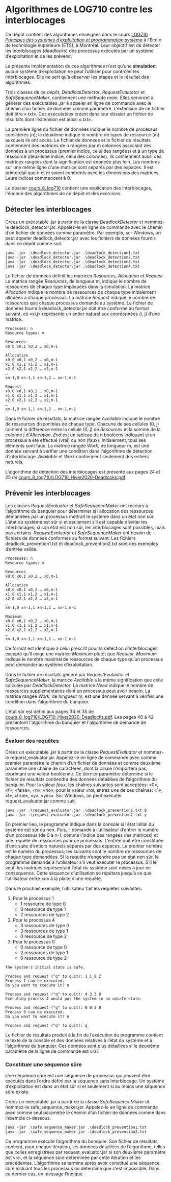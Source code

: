 # Algorithmes de LOG710 contre les interblocages
Ce dépôt contient des algorithmes enseignés dans le cours
[LOG710 *Principes des systèmes d’exploitation et programmation système*](https://www.etsmtl.ca/etudes/cours/LOG710)
à l’École de technologie supérieure (ÉTS), à Montréal. Leur objectif est de
détecter les interblocages (*deadlocks*) des processus exécutés par un système
d’exploitation et de les prévenir.

La présente implémentation de ces algorithmes n’est qu’une **simulation**:
aucun système d’exploitation ne peut l’utiliser pour contrôler les
interblocages. Elle ne sert qu’à observer les étapes et le résultat des
algorithmes.

Trois classes de ce dépôt, *DeadlockDetector*, *RequestEvaluator* et
*SafeSequenceMaker*, contiennent une méthode *main*. Elles serviront à générer
des exécutables .jar à appeler en ligne de commande avec le chemin d’un fichier
de données comme paramètre. L’extension de ce fichier doit être «.txt». Ces
exécutables créent dans leur dossier un fichier de résultats dont l’extension
est aussi «.txt».

La première ligne du fichier de données indique le nombre de processus
considérés (n); la deuxième indique le nombre de types de ressource (m)
auxquels ils ont accès. Le fichier de données et le fichier de résultats
contiennent des matrices de n rangées par m colonnes associant des données à
un processus (premier indice, celui des rangées) et à un type de ressource
(deuxième indice, celui des colonnes). Ils contiennent aussi des matrices
rangées dont la signification est énoncée plus loin. Les nombres sur une même
ligne d’une matrice sont séparés par des espaces. Il est primordial que n et m
soient cohérents avec les dimensions des matrices. Leurs indices commencent à 0.

Le dossier [cours_8_log710](/cours_8_log710) contient une explication des
interblocages, l'énoncé des algorithmes de ce dépôt et des exercices.

## Détecter les interblocages
Créez un exécutable .jar à partir de la classe *DeadlockDetector* et nommez-le
deadlock_detector.jar. Appelez-le en ligne de commande avec le chemin d’un
fichier de données comme paramètre. Par exemple, sur Windows, on peut appeler
deadlock_detector.jar avec les fichiers de données fournis dans ce dépôt comme
suit.

```
java -jar .\deadlock_detector.jar .\deadlock_detection1.txt
java -jar .\deadlock_detector.jar .\deadlock_detection2.txt
java -jar .\deadlock_detector.jar .\deadlock_detection3.txt
java -jar .\deadlock_detector.jar .\deadlock_detection4.txt
```

Le fichier de données définit les matrices *Resources*, *Allocation* et
*Request*. La matrice rangée *Resources*, de longueur m, indique le nombre de
ressources de chaque type impliquées dans la simulation. La matrice
*Allocation* indique le nombre de ressources de chaque type initialement
allouées à chaque processus. La matrice *Request* indique le nombre de
ressources que chaque processus demande au système. Le fichier de données
fourni à deadlock_detector.jar doit être conforme au format suivant, où «xi,j»
représente un entier naturel aux coordonnées (i, j) d’une matrice.

```
Processes: n
Resource types: m

Resources
x0,0 x0,1 x0,2 … x0,m-1

Allocation
x0,0 x0,1 x0,2 … x0,m-1
x1,0 x1,1 x1,2 … x1,m-1
x2,0 x2,1 x2,2 … x2,m-1
…
xn-1,0 xn-1,1 xn-1,2 … xn-1,m-1

Request
x0,0 x0,1 x0,2 … x0,m-1
x1,0 x1,1 x1,2 … x1,m-1
x2,0 x2,1 x2,2 … x2,m-1
…
xn-1,0 xn-1,1 xn-1,2 … xn-1,m-1
```

Dans le fichier de résultats, la matrice rangée *Available* indique le nombre
de ressources disponibles de chaque type. Chacune de ses cellules (0, j)
contient la différence entre la cellule (0, j) de *Resources* et la somme de
la colonne j d’*Allocation*. *End* est un tableau de n booléens indiquant si
un processus a été effectué (vrai) ou non (faux). Initialement, tous ses
éléments sont faux. La matrice rangée *Work*, de longueur m, est une donnée
servant à vérifier une condition dans l’algorithme de détection d’interblocage.
*Available* et *Work* contiennent seulement des entiers naturels.

L'algorithme de détection des interblocages est présenté aux pages 24 et 25 de
[cours_8_log710/LOG710_Hiver2020-Deadlocks.pdf](/cours_8_log710/LOG710_Hiver2020-Deadlocks.pdf).

## Prévenir les interblocages
Les classes *RequestEvaluator* et *SafeSequenceMaker* ont recours à
l’algorithme du banquier pour déterminer si l’allocation des ressources
demandées par un processus mettrait le système dans un état non sûr. L’état du
système est sûr si et seulement s’il est capable d’éviter les interblocages;
si son état est non sûr, les interblocages sont possibles, mais pas certains.
*RequestEvaluator* et *SafeSequenceMaker* ont besoin de fichiers de données
conformes au format suivant. Les fichiers deadlock_prevention1.txt et
deadlock_prevention2.txt sont des exemples d’entrée valide.

```
Processes: n
Resource types: m

Resources
x0,0 x0,1 x0,2 … x0,m-1

Allocation
x0,0 x0,1 x0,2 … x0,m-1
x1,0 x1,1 x1,2 … x1,m-1
x2,0 x2,1 x2,2 … x2,m-1
…
xn-1,0 xn-1,1 xn-1,2 … xn-1,m-1

Maximum
x0,0 x0,1 x0,2 … x0,m-1
x1,0 x1,1 x1,2 … x1,m-1
x2,0 x2,1 x2,2 … x2,m-1
…
xn-1,0 xn-1,1 xn-1,2 … xn-1,m-1
```

Ce format est identique à celui prescrit pour la détection d’interblocages
excepté qu’il exige une matrice *Maximum* plutôt que *Request*. *Maximum*
indique le nombre maximal de ressources de chaque type qu’un processus peut
demander au système d’exploitation.

Dans le fichier de résultats généré par *RequestEvaluator* et
*SafeSequenceMaker*, la matrice *Available* a la même signification que celle
calculée par *DeadlockDetector*. La matrice *Need* indique le nombre de
ressources supplémentaires dont un processus peut avoir besoin. La matrice
rangée *Work*, de longueur m, est une donnée servant à vérifier une condition
dans l’algorithme du banquier.

L'état sûr est défini aux pages 34 et 35 de
[cours_8_log710/LOG710_Hiver2020-Deadlocks.pdf](/cours_8_log710/LOG710_Hiver2020-Deadlocks.pdf).
Les pages 40 à 42 présentent l'algorithme du banquier et l'algorithme de
demande de ressources.

### Évaluer des requêtes
Créez un exécutable .jar à partir de la classe *RequestEvaluator* et nommez-le
request_evaluator.jar. Appelez-le en ligne de commande avec comme premier
paramètre le chemin d’un fichier de données et comme deuxième paramètre une
chaîne de caractères, dont la casse n’importera pas, exprimant une valeur
booléenne. Ce dernier paramètre détermine si le fichier de résultats contiendra
des données détaillées de l’algorithme du banquier. Pour la valeur *faux*, les
chaînes suivantes sont acceptées: «0», «f», «false», «n», «no»; pour la valeur
*vrai*, entrez une de ces chaînes: «1», «t», «true», «y», «yes». Sur Windows,
on peut exécuter request_evaluator.jar comme suit.

```
java -jar .\request_evaluator.jar .\deadlock_prevention1.txt 0
java -jar .\request_evaluator.jar .\deadlock_prevention2.txt y
```

En premier lieu, le programme indique dans la console si l’état initial du
système est sûr ou non. Puis, il demande à l’utilisateur d’entrer le numéro
d’un processus (de 0 à n-1, comme l’indice des rangées des matrices) et une
requête de ressources pour ce processus. L’entrée doit être constituée d’une
suite d’entiers naturels séparés par des espaces. Le premier nombre est le
numéro du processus; les suivants sont le nombre de ressources de chaque type
demandées. Si la requête n’engendre pas un état non sûr, le programme demande
à l’utilisateur s’il veut exécuter le processus. S’il le veut, les matrices
représentant l’état du système sont mises à jour en conséquence. Cette
séquence d’utilisation se répétera jusqu’à ce que l’utilisateur entre «q» à la
place d’une requête.

Dans le prochain exemple, l’utilisateur fait les requêtes suivantes:
1. Pour le processus 1
	* 1 ressource de type 0
	* 0 ressource de type 1
	* 2 ressources de type 2
2. Pour le processus 4
	* 3 ressources de type 0
	* 3 ressources de type 1
	* 0 ressource de type 2
3. Pour le processus 0
	* 0 ressource de type 0
	* 2 ressources de type 1
	* 0 ressource de type 2

```
The system's initial state is safe.

Process and request ("q" to quit): 1 1 0 2
Process 1 can be executed.
Do you want to execute it? n

Process and request ("q" to quit): 4 3 3 0
Executing process 4 would put the system in an unsafe state.

Process and request ("q" to quit): 0 0 2 0
Process 0 can be executed.
Do you want to execute it? n

Process and request ("q" to quit): q
```

Le fichier de résultats produit à la fin de l’exécution du programme contient
le texte de la console et des données relatives à l’état du système et à
l’algorithme du banquier. Ces données sont plus détaillées si le deuxième
paramètre de la ligne de commande est vrai.

### Constituer une séquence sûre
Une séquence sûre est une séquence de processus qui peuvent être exécutés dans
l’ordre défini par la séquence sans interblocage. Un système d’exploitation
est dans un état sûr si et seulement si au moins une séquence sûre existe.

Créez un exécutable .jar à partir de la classe *SafeSequenceMaker* et nommez-le
safe_sequence_maker.jar. Appelez-le en ligne de commande avec comme seul
paramètre le chemin d’un fichier de données comme dans l’exemple ci-dessous.

```
java -jar .\safe_sequence_maker.jar .\deadlock_prevention1.txt
java -jar .\safe_sequence_maker.jar .\deadlock_prevention2.txt
```

Ce programme exécute l’algorithme du banquier. Son fichier de résultats
contient, pour chaque itération, les données détaillées de l’algorithme,
telles que celles enregistrées par request_evaluator.jar si son deuxième
paramètre est vrai, et la séquence sûre déterminée par cette itération et les
précédentes. L’algorithme se termine après avoir constitué une séquence sûre
incluant tous les processus ou déterminé que c’est impossible. Dans ce dernier
cas, un message l’indique.
